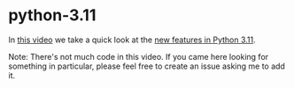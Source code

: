 # python-3.11
In [this video](https://youtu.be/QQFmK4_sZYM) we take a quick look at the [new features in Python 3.11](https://docs.python.org/3/whatsnew/3.11.html).

Note: There's not much code in this video. If you came here looking for something in particular, please feel free to create an issue asking me to add it.
